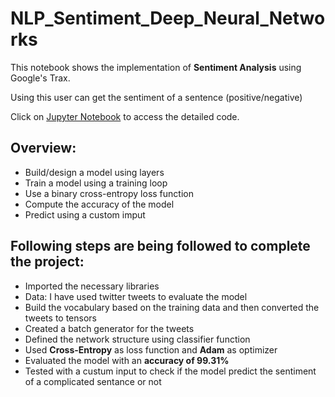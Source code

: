 # NLP_Sentiment_Deep_Neural_Networks

This notebook shows the implementation of <strong>Sentiment Analysis</strong> using Google's Trax. 

Using this user can get the sentiment of a sentence (positive/negative)

Click on [Jupyter Notebook](https://github.com/aprasad13/NLP_Sentiment_Deep_Neural_Networks/blob/master/Sentiment_Deep_Neural_Networks.ipynb) to access the detailed code.

## Overview:
- Build/design a model using layers
- Train a model using a training loop
- Use a binary cross-entropy loss function
- Compute the accuracy of the model
- Predict using a custom imput

## Following steps are being followed to complete the project:
- Imported the necessary libraries
- Data: I have used twitter tweets to evaluate the model
- Build the vocabulary based on the training data and then converted the tweets to tensors
- Created a batch generator for the tweets
- Defined the network structure using classifier function
- Used <strong>Cross-Entropy</strong> as loss function and <strong>Adam</strong> as optimizer 
- Evaluated the model with an <strong>accuracy of 99.31%</strong>
- Tested with a custum input to check if the model predict the sentiment of a complicated sentance or not
